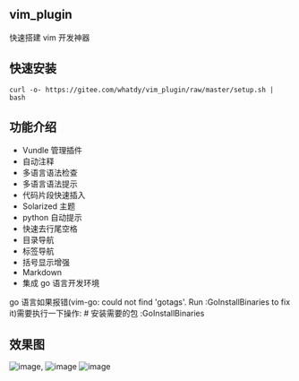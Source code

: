 vim_plugin
----
快速搭建 vim 开发神器

快速安装
----

    curl -o- https://gitee.com/whatdy/vim_plugin/raw/master/setup.sh | bash


功能介绍
-----

- Vundle 管理插件
- 自动注释
- 多语言语法检查
- 多语言语法提示
- 代码片段快速插入
- Solarized 主题
- python 自动提示
- 快速去行尾空格
- 目录导航
- 标签导航
- 括号显示增强
- Markdown
- 集成 go 语言开发环境

go 语言如果报错(vim-go: could not find 'gotags'. Run :GoInstallBinaries to fix it)需要执行一下操作:
    # 安装需要的包
    :GoInstallBinaries






效果图
---

![image](https://gitee.com/whatdy/vim_plugin/raw/master/doc/doc01.png),
![image](https://gitee.com/whatdy/vim_plugin/raw/master/doc/doc02.png)
![image](https://gitee.com/whatdy/vim_plugin/raw/master/doc/doc03.png)

